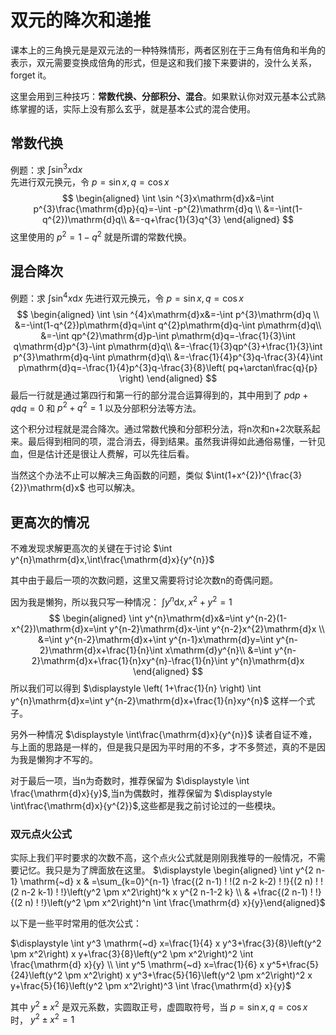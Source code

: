 # 双元的降次和递推
课本上的三角换元是是双元法的一种特殊情形，两者区别在于三角有倍角和半角的表示，双元需要变换成倍角的形式，但是这和我们接下来要讲的，没什么关系，forget it。

这里会用到三种技巧：**常数代换、分部积分、混合**。如果默认你对双元基本公式熟练掌握的话，实际上没有那么玄乎，就是基本公式的混合使用。

## 常数代换
例题：求 $\displaystyle \int \sin^{3}x\mathrm{d}x$  
先进行双元换元，令 $p=\sin x,q=\cos x$
$$
\begin{aligned}
\int \sin ^{3}x\mathrm{d}x&=\int p^{3}\frac{\mathrm{d}p}{q}=-\int -p^{2}\mathrm{d}q \\
&=-\int(1-q^{2})\mathrm{d}q\\
&=-q+\frac{1}{3}q^{3}
\end{aligned}
$$
这里使用的 $p^{2}=1-q^{2}$ 就是所谓的常数代换。

## 混合降次
例题：求 $\displaystyle \int \sin ^{4} x\mathrm{d}x$
先进行双元换元，令 $p=\sin x,q=\cos x$
$$
\begin{aligned}
\int \sin ^{4}x\mathrm{d}x&=-\int p^{3}\mathrm{d}q \\
&=-\int(1-q^{2})p\mathrm{d}q=\int q^{2}p\mathrm{d}q-\int p\mathrm{d}q\\
&=-\int qp^{2}\mathrm{d}p-\int p\mathrm{d}q=-\frac{1}{3}\int q\mathrm{d}p^{3}-\int p\mathrm{d}q\\
&=-\frac{1}{3}qp^{3}+\frac{1}{3}\int p^{3}\mathrm{d}q-\int p\mathrm{d}q\\
&=-\frac{1}{4}p^{3}q-\frac{3}{4}\int p\mathrm{d}q=-\frac{1}{4}p^{3}q-\frac{3}{8}\left( pq+\arctan\frac{q}{p} \right) 
\end{aligned}
$$
最后一行就是通过第四行和第一行的部分混合运算得到的，其中用到了 $p\mathrm{d}p+q\mathrm{d}q=0$ 和 $p^{2}+q^{2}=1$ 以及分部积分法等方法。

这个积分过程就是混合降次。通过常数代换和分部积分法，将n次和n+2次联系起来。最后得到相同的项，混合消去，得到结果。虽然我讲得如此通俗易懂，一针见血，但是估计还是很让人费解，可以先往后看。

当然这个办法不止可以解决三角函数的问题，类似 $\int(1+x^{2})^{\frac{3}{2}}\mathrm{d}x$ 也可以解决。

## 更高次的情况
不难发现求解更高次的关键在于讨论 $\int y^{n}\mathrm{d}x,\int\frac{\mathrm{d}x}{y^{n}}$

其中由于最后一项的次数问题，这里又需要将讨论次数n的奇偶问题。

因为我是懒狗，所以我只写一种情况： $\displaystyle \int y^{n}\mathrm{d}x,x^{2}+y^{2}=1$
$$
\begin{aligned}
\int y^{n}\mathrm{d}x&=\int y^{n-2}(1-x^{2})\mathrm{d}x=\int y^{n-2}\mathrm{d}x-\int y^{n-2}x^{2}\mathrm{d}x \\
&=\int y^{n-2}\mathrm{d}x+\int y^{n-1}x\mathrm{d}y=\int y^{n-2}\mathrm{d}x+\frac{1}{n}\int x\mathrm{d}y^{n}\\
&=\int y^{n-2}\mathrm{d}x+\frac{1}{n}xy^{n}-\frac{1}{n}\int y^{n}\mathrm{d}x
\end{aligned}
$$
所以我们可以得到 $\displaystyle \left( 1+\frac{1}{n} \right) \int y^{n}\mathrm{d}x=\int y^{n-2}\mathrm{d}x+\frac{1}{n}xy^{n}$ 这样一个式子。

另外一种情况 $\displaystyle \int\frac{\mathrm{d}x}{y^{n}}$ 读者自证不难，与上面的思路是一样的，但是我只是因为平时用的不多，才不多赘述，真的不是因为我是懒狗才不写的。

对于最后一项，当n为奇数时，推荐保留为 $\displaystyle \int \frac{\mathrm{d}x}{y}$,当n为偶数时，推荐保留为 $\displaystyle \int\frac{\mathrm{d}x}{y^{2}}$,这些都是我之前讨论过的一些模块。

### 双元点火公式
实际上我们平时要求的次数不高，这个点火公式就是刚刚我推导的一般情况，不需要记忆。我只是为了牌面放在这里。
$\displaystyle \begin{aligned} \int y^{2 n-1} \mathrm{~d} x & =\sum_{k=0}^{n-1} \frac{(2 n-1) ! !(2 n-2 k-2) ! !}{(2 n) ! !(2 n-2 k-1) ! !}\left(y^2 \pm x^2\right)^k x y^{2 n-1-2 k} \\ & +\frac{(2 n-1) ! !}{(2 n) ! !}\left(y^2 \pm x^2\right)^n \int \frac{\mathrm{d} x}{y}\end{aligned}$

以下是一些平时常用的低次公式：

$\displaystyle \int y^3 \mathrm{~d} x=\frac{1}{4} x y^3+\frac{3}{8}\left(y^2 \pm x^2\right) x y+\frac{3}{8}\left(y^2 \pm x^2\right)^2 \int \frac{\mathrm{d} x}{y} \\ \int y^5 \mathrm{~d} x=\frac{1}{6} x y^5+\frac{5}{24}\left(y^2 \pm x^2\right) x y^3+\frac{5}{16}\left(y^2 \pm x^2\right)^2 x y+\frac{5}{16}\left(y^2 \pm x^2\right)^3 \int \frac{\mathrm{d} x}{y}$

其中 $y^{2}\pm x^{2}$ 是双元系数，实圆取正号，虚圆取符号，当 $p=\sin x,q=\cos x$ 时， $y^{2}\pm x^{2}=1$